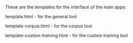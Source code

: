 These are the templates for the interface of the main apps:

template.html - for the general tool

template-corpus.html - for the corpus tool

template-custom-training.html - for the custom training tool